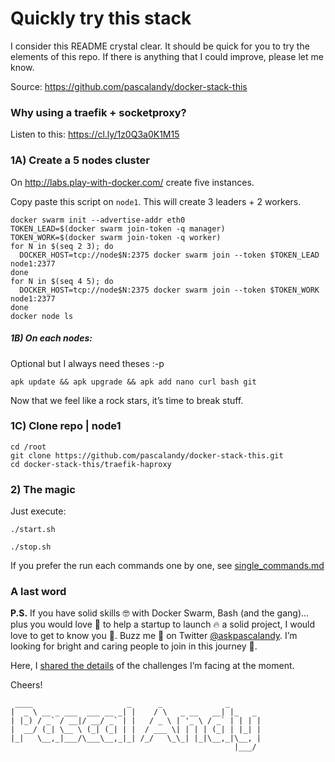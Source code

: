 # Quickly try this stack

I consider this README crystal clear. It should be quick for you to try the elements of this repo. If there is anything that I could improve, please let me know.

Source: https://github.com/pascalandy/docker-stack-this

### Why using a traefik + socketproxy?
Listen to this: https://cl.ly/1z0Q3a0K1M15

### 1A) Create a 5 nodes cluster

On http://labs.play-with-docker.com/ create five instances.

Copy paste this script on `node1`. This will create 3 leaders + 2 workers.

```
docker swarm init --advertise-addr eth0
TOKEN_LEAD=$(docker swarm join-token -q manager)
TOKEN_WORK=$(docker swarm join-token -q worker)
for N in $(seq 2 3); do
  DOCKER_HOST=tcp://node$N:2375 docker swarm join --token $TOKEN_LEAD node1:2377
done
for N in $(seq 4 5); do
  DOCKER_HOST=tcp://node$N:2375 docker swarm join --token $TOKEN_WORK node1:2377
done
docker node ls
```

##### 1B) On each nodes:

Optional but I always need theses :-p

```
apk update && apk upgrade && apk add nano curl bash git
```

Now that we feel like a rock stars, it’s time to break stuff.

### 1C) Clone repo | node1

```
cd /root
git clone https://github.com/pascalandy/docker-stack-this.git
cd docker-stack-this/traefik-haproxy
```

### 2) The magic

Just execute:

```
./start.sh

./stop.sh
```

If you prefer the run each commands one by one, see [single_commands.md](https://github.com/pascalandy/docker-stack-this/blob/master/traefik-haproxy/single_commands.md)

### A last word

**P.S.** If you have solid skills 🤓 with Docker Swarm, Bash (and the gang)… plus you would love 💚 to help a startup to launch 🔥 a solid project, I would love to get to know you 🍻. Buzz me 👋 on Twitter [@askpascalandy](https://twitter.com/askpascalandy). I’m looking for bright and caring people to join in this journey 🌇.

Here, I [shared the details](http://firepress.org/blog/technical-challenges-we-are-facing-now/) of the challenges I’m facing at the moment.

Cheers!

```
 ____                     _      _              _
|  _ \ __ _ ___  ___ __ _| |    / \   _ __   __| |_   _
| |_) / _` / __|/ __/ _` | |   / _ \ | '_ \ / _` | | | |
|  __/ (_| \__ \ (_| (_| | |  / ___ \| | | | (_| | |_| |
|_|   \__,_|___/\___\__,_|_| /_/   \_\_| |_|\__,_|\__, |
                                                  |___/
```

